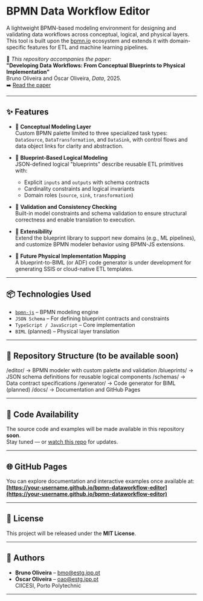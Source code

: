 # BPMN Data Workflow Editor

A lightweight BPMN-based modeling environment for designing and validating data workflows across conceptual, logical, and physical layers. This tool is built upon the [bpmn.io](https://bpmn.io) ecosystem and extends it with domain-specific features for ETL and machine learning pipelines.

📘 _This repository accompanies the paper:_  
**"Developing Data Workflows: From Conceptual Blueprints to Physical Implementation"**  
Bruno Oliveira and Óscar Oliveira, *Data*, 2025.  
➡️ [Read the paper](https://www.mdpi.com/article/10.3390/data1010000)

---

## ✨ Features

- 🔹 **Conceptual Modeling Layer**  
  Custom BPMN palette limited to three specialized task types: `DataSource`, `DataTransformation`, and `DataSink`, with control flows and data object links for clarity and abstraction.

- 🔹 **Blueprint-Based Logical Modeling**  
  JSON-defined logical "blueprints" describe reusable ETL primitives with:
  - Explicit `inputs` and `outputs` with schema contracts
  - Cardinality constraints and logical invariants
  - Domain roles (`source`, `sink`, `transformation`)

- 🔹 **Validation and Consistency Checking**  
  Built-in model constraints and schema validation to ensure structural correctness and enable translation to execution.

- 🔹 **Extensibility**  
  Extend the blueprint library to support new domains (e.g., ML pipelines), and customize BPMN modeler behavior using BPMN-JS extensions.

- 🔹 **Future Physical Implementation Mapping**  
  A blueprint-to-BIML (or ADF) code generator is under development for generating SSIS or cloud-native ETL templates.

---

## 📦 Technologies Used

- [`bpmn-js`](https://github.com/bpmn-io/bpmn-js) – BPMN modeling engine
- `JSON Schema` – For defining blueprint contracts and constraints
- `TypeScript / JavaScript` – Core implementation
- `BIML` (planned) – Physical layer translation

---

## 📁 Repository Structure (to be available soon)
/editor/ → BPMN modeler with custom palette and validation
/blueprints/ → JSON schema definitions for reusable logical components
/schemas/ → Data contract specifications
/generator/ → Code generator for BIML (planned)
/docs/ → Documentation and GitHub Pages


---

## 🚧 Code Availability

The source code and examples will be made available in this repository **soon**.  
Stay tuned — or [watch this repo](https://github.com/YOUR_USERNAME/bpmn-dataworkflow-editor) for updates.

---

## 🌐 GitHub Pages

You can explore documentation and interactive examples once available at:  
**[https://your-username.github.io/bpmn-dataworkflow-editor](https://your-username.github.io/bpmn-dataworkflow-editor)**

---

## 📄 License

This project will be released under the **MIT License**.

---

## 👥 Authors

- **Bruno Oliveira** – [bmo@estg.ipp.pt](mailto:bmo@estg.ipp.pt)  
- **Óscar Oliveira** – [oao@estg.ipp.pt](mailto:oao@estg.ipp.pt)  
CIICESI, Porto Polytechnic

---


